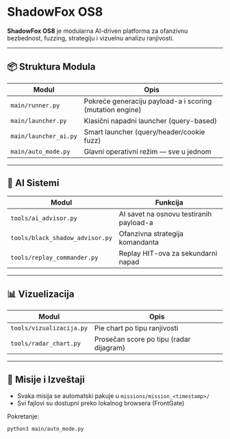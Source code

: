 # ShadowFox OS8

**ShadowFox OS8** je modularna AI-driven platforma za ofanzivnu bezbednost, fuzzing, strategiju i vizuelnu analizu ranjivosti.

---

## 📦 Struktura Modula

| Modul                 | Opis                                                   |
|----------------------|--------------------------------------------------------|
| `main/runner.py`     | Pokreće generaciju payload-a i scoring (mutation engine) |
| `main/launcher.py`   | Klasični napadni launcher (query-based)                |
| `main/launcher_ai.py`| Smart launcher (query/header/cookie fuzz)              |
| `main/auto_mode.py`  | Glavni operativni režim — sve u jednom                 |

---

## 🧠 AI Sistemi

| Modul                    | Funkcija                                      |
|--------------------------|-----------------------------------------------|
| `tools/ai_advisor.py`    | AI savet na osnovu testiranih payload-a       |
| `tools/black_shadow_advisor.py` | Ofanzivna strategija komandanta         |
| `tools/replay_commander.py`     | Replay HIT-ova za sekundarni napad      |

---

## 📊 Vizuelizacija

| Modul                    | Opis                                          |
|--------------------------|-----------------------------------------------|
| `tools/vizualizacija.py` | Pie chart po tipu ranjivosti                  |
| `tools/radar_chart.py`   | Prosečan score po tipu (radar dijagram)       |

---

## 📁 Misije i Izveštaji

- Svaka misija se automatski pakuje u `missions/mission_<timestamp>/`
- Svi fajlovi su dostupni preko lokalnog browsera (FrontGate)

Pokretanje:

```bash
python3 main/auto_mode.py
